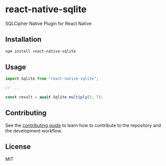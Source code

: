 # react-native-sqlite

SQLCipher Native Plugin for React Native

## Installation

```sh
npm install react-native-sqlite
```

## Usage

```js
import Sqlite from "react-native-sqlite";

// ...

const result = await Sqlite.multiply(3, 7);
```

## Contributing

See the [contributing guide](CONTRIBUTING.md) to learn how to contribute to the repository and the development workflow.

## License

MIT
